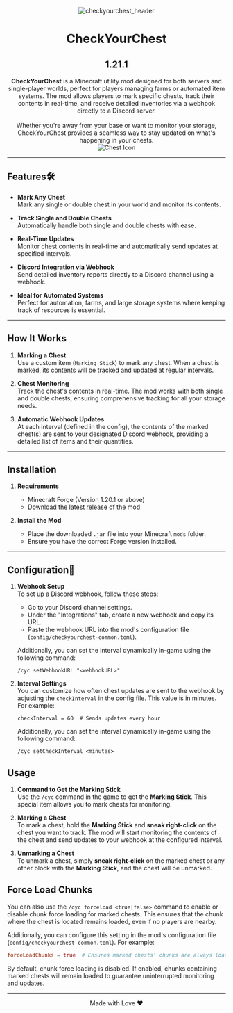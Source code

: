<p align="center">
  <img src="https://github.com/user-attachments/assets/aff5f6d0-e6aa-4339-9aeb-2bee402dbfe4" alt="checkyourchest_header""/>
</p>

<h1 align="center">CheckYourChest</h1>
<h2 align="center">1.21.1</h2>





<p align="center">
  <strong>CheckYourChest</strong> is a Minecraft utility mod designed for both servers and single-player worlds, perfect for players managing farms or automated item systems. The mod allows players to mark specific chests, track their contents in real-time, and receive detailed inventories via a webhook directly to a Discord server.<br><br>
Whether you're away from your base or want to monitor your storage, CheckYourChest provides a seamless way to stay updated on what's happening in your chests. <br>
  <img src="https://minecraft.wiki/images/Invicon_Chest.png" alt="Chest Icon" />
</p>

---

## Features🛠️

- **Mark Any Chest**  
  Mark any single or double chest in your world and monitor its contents.

  
- **Track Single and Double Chests**  
  Automatically handle both single and double chests with ease.
  
- **Real-Time Updates**  
  Monitor chest contents in real-time and automatically send updates at specified intervals.

- **Discord Integration via Webhook**  
  Send detailed inventory reports directly to a Discord channel using a webhook.

- **Ideal for Automated Systems**  
  Perfect for automation, farms, and large storage systems where keeping track of resources is essential.

---

## How It Works

1. **Marking a Chest**  
   Use a custom item (`Marking Stick`) to mark any chest. When a chest is marked, its contents will be tracked and updated at regular intervals.

2. **Chest Monitoring**  
   Track the chest's contents in real-time. The mod works with both single and double chests, ensuring comprehensive tracking for all your storage needs.

3. **Automatic Webhook Updates**  
   At each interval (defined in the config), the contents of the marked chest(s) are sent to your designated Discord webhook, providing a detailed list of items and their quantities.

---

## Installation

1. **Requirements**
   - Minecraft Forge (Version 1.20.1 or above)
   - [Download the latest release](https://github.com/your-repo/checkyourchest/releases) of the mod

2. **Install the Mod**
   - Place the downloaded `.jar` file into your Minecraft `mods` folder.
   - Ensure you have the correct Forge version installed.

---

## Configuration🔧

1. **Webhook Setup**  
   To set up a Discord webhook, follow these steps:
   - Go to your Discord channel settings.
   - Under the "Integrations" tab, create a new webhook and copy its URL.
   - Paste the webhook URL into the mod's configuration file (`config/checkyourchest-common.toml`).

   Additionally, you can set the interval dynamically in-game using the following command:
   ```
   /cyc setWebhookURL "<webhookURL>"
   ```

2. **Interval Settings**  
   You can customize how often chest updates are sent to the webhook by adjusting the `checkInterval` in the config file. This value is in minutes. For example:
   ```
   checkInterval = 60  # Sends updates every hour
   ```
   Additionally, you can set the interval dynamically in-game using the following command:
   ```
   /cyc setCheckInterval <minutes>
   ```
   

## Usage

1. **Command to Get the Marking Stick**  
   Use the `/cyc` command in the game to get the **Marking Stick**. This special item allows you to mark chests for monitoring.

2. **Marking a Chest**  
   To mark a chest, hold the **Marking Stick** and **sneak right-click** on the chest you want to track. The mod will start monitoring the contents of the chest and send updates to your webhook at the configured interval.

3. **Unmarking a Chest**  
   To unmark a chest, simply **sneak right-click** on the marked chest or any other block with the **Marking Stick**, and the chest will be unmarked.
   
## Force Load Chunks

You can also use the `/cyc forceload <true|false>` command to enable or disable chunk force loading for marked chests. This ensures that the chunk where the chest is located remains loaded, even if no players are nearby.

Additionally, you can configure this setting in the mod's configuration file (`config/checkyourchest-common.toml`). For example:
```toml
forceLoadChunks = true  # Ensures marked chests' chunks are always loaded
```
By default, chunk force loading is disabled. If enabled, chunks containing marked chests will remain loaded to guarantee uninterrupted monitoring and updates.

---
<p align="center">Made with Love ❤️</p>
